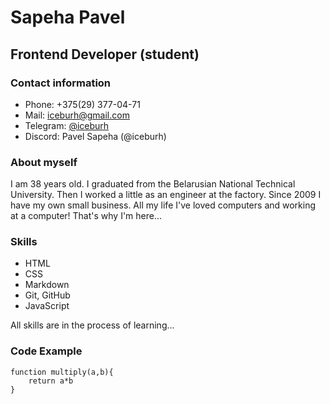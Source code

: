 # Sapeha Pavel

## Frontend Developer (student)

### Contact information

- Phone: +375(29) 377-04-71
- Mail: iceburh@gmail.com
- Telegram: [@iceburh](https://t.me/@iceburh)
- Discord: Pavel Sapeha (@iceburh)

### About myself

I am 38 years old. I graduated from the Belarusian National Technical University. Then I worked a little as an engineer at the factory. Since 2009 I have my own small business. All my life I've loved computers and working at a computer! That's why I'm here...

### Skills

- HTML
- CSS
- Markdown
- Git, GitHub
- JavaScript

All skills are in the process of learning...

### Code Example

```
function multiply(a,b){
    return a*b
}
```
